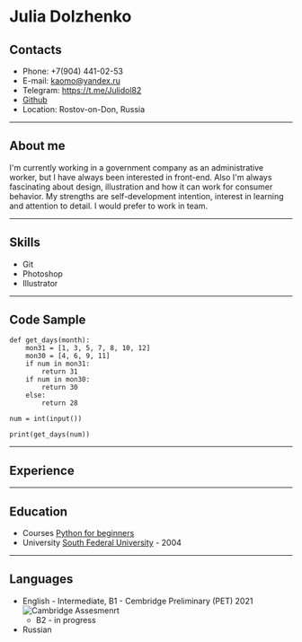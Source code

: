 # Julia Dolzhenko

## Contacts

* Phone: +7(904) 441-02-53
* E-mail: kaomo@yandex.ru
* Telegram: https://t.me/Julidol82
* [Github](https://github.com/Julidol)
* Location: Rostov-on-Don, Russia

---
## About me
I'm currently working in a government company as an administrative worker, but I have always been interested in front-end. Also I'm always fascinating about design, illustration and how it can work for consumer behavior.
My strengths are self-development intention, interest in learning and attention to detail. I would prefer to work in team.

---

## Skills
* Git
* Photoshop
* Illustrator

---

## Code Sample
```
def get_days(month):
    mon31 = [1, 3, 5, 7, 8, 10, 12]
    mon30 = [4, 6, 9, 11]
    if num in mon31:
        return 31
    if num in mon30:
        return 30
    else:
        return 28

num = int(input())

print(get_days(num))
```
---
## Experience

---
## Education

* Courses
    [Python for beginners](https://stepik.org/course/58852/syllabus)
* University
	[South Federal University](https://sfedu.ru/www/stat_pages22.show?p=ELS/inf/D&x=ELS/9500000000000) - 2004	

---
## Languages

* English - Intermediate, B1 - Cembridge Preliminary (PET) 2021
![Cambridge Assesmenrt](rsschool-cv\ca_logo.png)
	+ B2 - in progress
* Russian 










